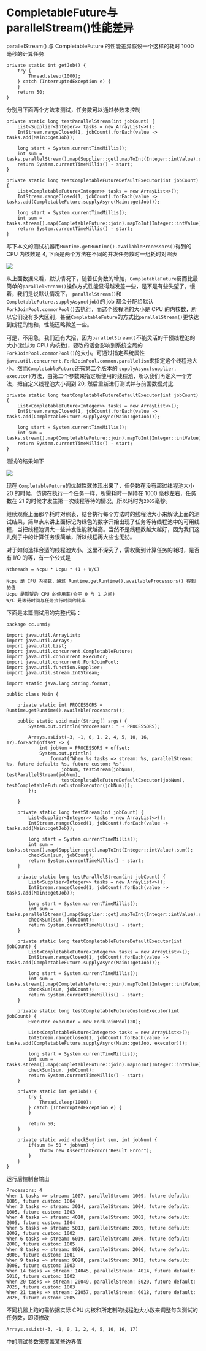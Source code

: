 # CompletableFuture与parallelStream\(\)性能差异

parallelStream\(\) 与 CompletableFuture 的性能差异假设一个这样的耗时 1000 毫秒的计算任务

```text
private static int getJob() {
    try {
        Thread.sleep(1000);
    } catch (InterruptedException e) {
    }
    return 50;
}
```

分别用下面两个方法来测试，任务数可以通过参数来控制

```text
private static long testParallelStream(int jobCount) {
    List<Supplier<Integer>> tasks = new ArrayList<>();
    IntStream.rangeClosed(1, jobCount).forEach(value -> tasks.add(Main::getJob));

    long start = System.currentTimeMillis();
    int sum = tasks.parallelStream().map(Supplier::get).mapToInt(Integer::intValue).sum();
    return System.currentTimeMillis() - start;
}

private static long testCompletableFutureDefaultExecutor(int jobCount) {
    List<CompletableFuture<Integer>> tasks = new ArrayList<>();
    IntStream.rangeClosed(1, jobCount).forEach(value -> tasks.add(CompletableFuture.supplyAsync(Main::getJob)));

    long start = System.currentTimeMillis();
    int sum = tasks.stream().map(CompletableFuture::join).mapToInt(Integer::intValue).sum();
    return System.currentTimeMillis() - start;
}
```

写下本文的测试机器用`Runtime.getRuntime().availableProcessors()`得到的 CPU 内核数是 4, 下面是两个方法在不同的并发任务数时一组耗时对照表

![](../../.gitbook/assets/import-completablefuture-1.png)

从上面数据来看，默认情况下，随着任务数的增加，`CompletableFuture`反而比最简单的`parallelStream()`操作方式性能显得越发差一些，是不是有些失望了。慢着，我们是说默认情况下， `parallelStream()`和`CompletableFuture.supplyAsync(job)`的 job 都会分配给默认 `ForkJoinPool.commonPool()`去执行，而这个线程池的大小是 CPU 的内核数，所以它们没有多大区别，甚至`CompletableFuture`的方式比`parallelStream()`更快达到线程的饱和，性能还略微差一些。

可是，不用急，我们还有大招，因为`parallelStream()`不能灵活的干预线程池的大小\(默认为 CPU 内核数\)，要改的话会影响到系统全局的`ForkJoinPool.commonPool()`的大小。可通过指定系统属性 `java.util.concurrent.ForkJoinPool.common.parallelism`来指定这个线程池大小。然而`CompletableFuture`还有第二个版本的 `supplyAsync(supplier, executor)`方法，由第二个参数来指定所使用的线程池，所以我们再定义一个方法，把自定义线程池大小调到 20, 然后重新进行测试并与前面数据对比

```text
private static long testCompletableFutureDefaultExecutor(int jobCount) {
    List<CompletableFuture<Integer>> tasks = new ArrayList<>();
    IntStream.rangeClosed(1, jobCount).forEach(value -> tasks.add(CompletableFuture.supplyAsync(Main::getJob)));

    long start = System.currentTimeMillis();
    int sum = tasks.stream().map(CompletableFuture::join).mapToInt(Integer::intValue).sum();
    return System.currentTimeMillis() - start;
}
```

测试的结果如下

![](../../.gitbook/assets/import-complatablefuture-2.png)

现在 `CompletableFuture`的优越性就体现出来了，任务数在没有超过线程池大小 20 的时候，仿佛在执行一个任务一样，所需耗时一保持在 1000 毫秒左右，任务数在 21 的时候才发生第一次线程等待的情况，所以耗时为`2005`毫秒。

继续观察上面那个耗时对照表，结合执行每个方法时的线程池大小来解读上面的测试结果，简单点来讲上面标记为绿色的数字开始出现了任务等待线程池中的可用线程，当把线程池调大一些并发性能就越高。当然不是线程数越大越好，因为我们这儿例子中的计算任务很简单，所以线程再大些也无妨。

对于如何选择合适的线程池大小，这里不深究了，需权衡到计算任务的耗时，是否有 I/O 的等，有一个公式是

```text
Nthreads = Ncpu * Ucpu * (1 + W/C)

Ncpu 是 CPU 内核数，通过 Runtime.getRuntime().availableProcessors() 得到的值
Ucpu 是期望的 CPU 的使用率(介于 0 与 1 之间)
W/C 是等待时间与任务执行时间的比率
```

下面是本篇测试用的完整代码：

```text
package cc.unmi;

import java.util.ArrayList;
import java.util.Arrays;
import java.util.List;
import java.util.concurrent.CompletableFuture;
import java.util.concurrent.Executor;
import java.util.concurrent.ForkJoinPool;
import java.util.function.Supplier;
import java.util.stream.IntStream;

import static java.lang.String.format;

public class Main {

    private static int PROCESSORS = Runtime.getRuntime().availableProcessors();

    public static void main(String[] args) {
        System.out.println("Processors: " + PROCESSORS);

        Arrays.asList(-3, -1, 0, 1, 2, 4, 5, 10, 16, 17).forEach(offset -> {
            int jobNum = PROCESSORS + offset;
            System.out.println(
                format("When %s tasks => stream: %s, parallelStream: %s, future default: %s, future custom: %s",
                    jobNum, testStream(jobNum), testParallelStream(jobNum),
                    testCompletableFutureDefaultExecutor(jobNum), testCompletableFutureCustomExecutor(jobNum)));
        });

    }

    private static long testStream(int jobCount) {
        List<Supplier<Integer>> tasks = new ArrayList<>();
        IntStream.rangeClosed(1, jobCount).forEach(value -> tasks.add(Main::getJob));

        long start = System.currentTimeMillis();
        int sum = tasks.stream().map(Supplier::get).mapToInt(Integer::intValue).sum();
        checkSum(sum, jobCount);
        return System.currentTimeMillis() - start;
    }

    private static long testParallelStream(int jobCount) {
        List<Supplier<Integer>> tasks = new ArrayList<>();
        IntStream.rangeClosed(1, jobCount).forEach(value -> tasks.add(Main::getJob));

        long start = System.currentTimeMillis();
        int sum = tasks.parallelStream().map(Supplier::get).mapToInt(Integer::intValue).sum();
        checkSum(sum, jobCount);
        return System.currentTimeMillis() - start;
    }

    private static long testCompletableFutureDefaultExecutor(int jobCount) {
        List<CompletableFuture<Integer>> tasks = new ArrayList<>();
        IntStream.rangeClosed(1, jobCount).forEach(value -> tasks.add(CompletableFuture.supplyAsync(Main::getJob)));

        long start = System.currentTimeMillis();
        int sum = tasks.stream().map(CompletableFuture::join).mapToInt(Integer::intValue).sum();
        checkSum(sum, jobCount);
        return System.currentTimeMillis() - start;
    }

    private static long testCompletableFutureCustomExecutor(int jobCount) {
        Executor executor = new ForkJoinPool(20);

        List<CompletableFuture<Integer>> tasks = new ArrayList<>();
        IntStream.rangeClosed(1, jobCount).forEach(value -> tasks.add(CompletableFuture.supplyAsync(Main::getJob, executor)));

        long start = System.currentTimeMillis();
        int sum = tasks.stream().map(CompletableFuture::join).mapToInt(Integer::intValue).sum();
        checkSum(sum, jobCount);
        return System.currentTimeMillis() - start;
    }

    private static int getJob() {
        try {
            Thread.sleep(1000);
        } catch (InterruptedException e) {
        }

        return 50;
    }

    private static void checkSum(int sum, int jobNum) {
        if(sum != 50 * jobNum) {
            throw new AssertionError("Result Error");
        }
    }
}
```

运行后控制台输出

```text
Processors: 4
When 1 tasks => stream: 1007, parallelStream: 1009, future default: 1005, future custom: 1004
When 3 tasks => stream: 3014, parallelStream: 1004, future default: 1005, future custom: 1003
When 4 tasks => stream: 4010, parallelStream: 1002, future default: 2005, future custom: 1004
When 5 tasks => stream: 5013, parallelStream: 2005, future default: 2002, future custom: 1002
When 6 tasks => stream: 6019, parallelStream: 2006, future default: 2008, future custom: 1005
When 8 tasks => stream: 8026, parallelStream: 2006, future default: 3008, future custom: 1001
When 9 tasks => stream: 9028, parallelStream: 3012, future default: 3008, future custom: 1003
When 14 tasks => stream: 14045, parallelStream: 4014, future default: 5016, future custom: 1002
When 20 tasks => stream: 20049, parallelStream: 5020, future default: 7025, future custom: 1003
When 21 tasks => stream: 21057, parallelStream: 6018, future default: 7026, future custom: 2005
```

不同机器上跑的需依据实际 CPU 内核和所定制的线程池大小数来调整每次测试的任务数，即须修改

`Arrays.asList(-3, -1, 0, 1, 2, 4, 5, 10, 16, 17)`

中的测试参数来覆盖某些边界值

